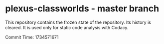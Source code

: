 # plexus-classworlds - master branch

This repository contains the frozen state of the repository.
Its history is cleared. It is used only for static code
analysis with Codacy.

Commit Time: 1734571671